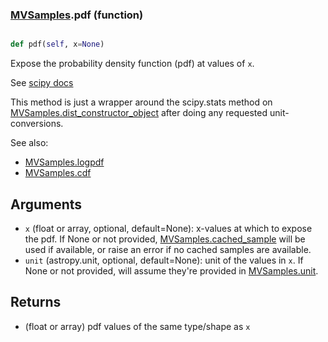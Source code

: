 ### [MVSamples](MVSamples.md).pdf (function)


```py

def pdf(self, x=None)

```



Expose the probability density function (pdf) at values of `x`.

See [scipy docs](https://docs.scipy.org/doc/scipy/reference/generated/scipy.stats.rv_continuous.pdf.html)

This method is just a wrapper around the scipy.stats method on
[MVSamples.dist_constructor_object](MVSamples.dist_constructor_object.md) after doing any requested unit-conversions.

See also:

* [MVSamples.logpdf](MVSamples.logpdf.md)
* [MVSamples.cdf](MVSamples.cdf.md)

Arguments
----------
* `x` (float or array, optional, default=None): x-values at which to
    expose the pdf.  If None or not provided, [MVSamples.cached_sample](MVSamples.cached_sample.md)
    will be used if available, or raise an error if no cached samples
    are available.
* `unit` (astropy.unit, optional, default=None): unit of the values
    in `x`.  If None or not provided, will assume they're provided in
    [MVSamples.unit](MVSamples.unit.md).

Returns
---------
* (float or array) pdf values of the same type/shape as `x`

